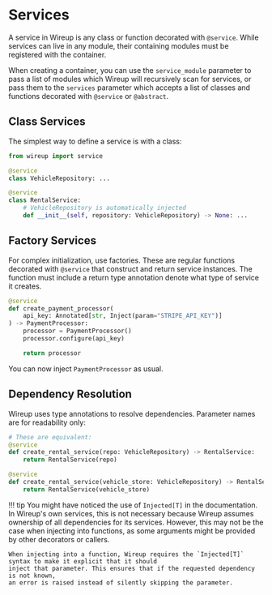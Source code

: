# Services

A service in Wireup is any class or function decorated with `@service`. 
While services can live in any module, their containing modules must be registered with the container.

When creating a container, you can use the `service_module` parameter to pass a list of modules which Wireup
will recursively scan for services, or pass them to the `services` parameter which accepts a list of classes and functions
decorated with `@service` or `@abstract`.

## Class Services

The simplest way to define a service is with a class:

```python
from wireup import service

@service
class VehicleRepository: ...

@service
class RentalService:
    # VehicleRepository is automatically injected
    def __init__(self, repository: VehicleRepository) -> None: ...
```

## Factory Services

For complex initialization, use factories. These are regular functions
decorated with `@service` that construct and return service instances. The function must include a return
type annotation denote what type of service it creates.

```python
@service
def create_payment_processor(
    api_key: Annotated[str, Inject(param="STRIPE_API_KEY")]
) -> PaymentProcessor:
    processor = PaymentProcessor()
    processor.configure(api_key)

    return processor
```

You can now inject `PaymentProcessor` as usual.

## Dependency Resolution

Wireup uses type annotations to resolve dependencies. Parameter names are for readability only:

```python
# These are equivalent:
@service
def create_rental_service(repo: VehicleRepository) -> RentalService:
    return RentalService(repo)

@service
def create_rental_service(vehicle_store: VehicleRepository) -> RentalService:
    return RentalService(vehicle_store)
```


!!! tip
    You might have noticed the use of `Injected[T]` in the documentation.
    In Wireup's own services, this is not necessary because Wireup assumes ownership of all dependencies for its services.
    However, this may not be the case when injecting into functions, as some arguments might be provided by other decorators or callers.

    When injecting into a function, Wireup requires the `Injected[T]` syntax to make it explicit that it should
    inject that parameter. This ensures that if the requested dependency is not known,
    an error is raised instead of silently skipping the parameter.
